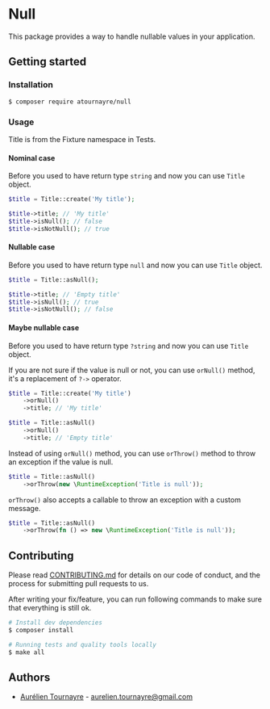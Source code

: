 # Null

This package provides a way to handle nullable values in your application.

## Getting started
### Installation
```
$ composer require atournayre/null
```

### Usage

Title is from the Fixture namespace in Tests.

#### Nominal case
Before you used to have return type `string` and now you can use `Title` object.

```php
$title = Title::create('My title');

$title->title; // 'My title'
$title->isNull(); // false
$title->isNotNull(); // true
```

#### Nullable case

Before you used to have return type `null` and now you can use `Title` object.

```php
$title = Title::asNull();

$title->title; // 'Empty title'
$title->isNull(); // true
$title->isNotNull(); // false
```

#### Maybe nullable case

Before you used to have return type `?string` and now you can use `Title` object.

If you are not sure if the value is null or not, you can use `orNull()` method, it's a replacement of `?->` operator.

```php
$title = Title::create('My title')
    ->orNull()
    ->title; // 'My title'
```


```php
$title = Title::asNull()
    ->orNull()
    ->title; // 'Empty title'
```

Instead of using `orNull()` method, you can use `orThrow()` method to throw an exception if the value is null.

```php
$title = Title::asNull()
    ->orThrow(new \RuntimeException('Title is null'));
```

`orThrow()` also accepts a callable to throw an exception with a custom message.
```php
$title = Title::asNull()
    ->orThrow(fn () => new \RuntimeException('Title is null'));    
```


## Contributing
Please read [CONTRIBUTING.md](CONTRIBUTING.md) for details on our code of conduct, and the process for submitting pull requests to us.

After writing your fix/feature, you can run following commands to make sure that everything is still ok.

```bash
# Install dev dependencies
$ composer install

# Running tests and quality tools locally
$ make all
```

## Authors
- [Aurélien Tournayre](https://github.com/atournayre) - <aurelien.tournayre@gmail.com>
